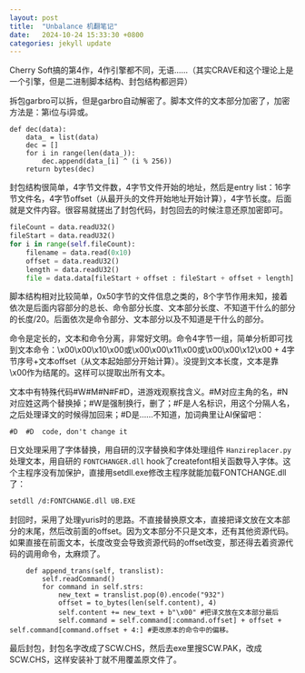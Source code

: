```yaml
---
layout: post
title:  "Unbalance 机翻笔记"
date:   2024-10-24 15:33:30 +0800
categories: jekyll update
---
```

Cherry Soft搞的第4作，4作引擎都不同，无语……（其实CRAVE和这个理论上是一个引擎，但是二进制脚本结构、封包结构都迥异）

拆包garbro可以拆，但是garbro自动解密了。脚本文件的文本部分加密了，加密方法是：第i位与i异或。

```
def dec(data):
    data_ = list(data)
    dec = []
    for i in range(len(data_)):
        dec.append(data_[i] ^ (i % 256))
    return bytes(dec)
```

封包结构很简单，4字节文件数，4字节文件开始的地址，然后是entry list：16字节文件名，4字节offset（从最开头的文件开始地址开始计算），4字节长度。后面就是文件内容。很容易就搓出了封包代码，封包回去的时候注意还原加密即可。

```python
fileCount = data.readU32()
fileStart = data.readU32()
for i in range(self.fileCount):
    filename = data.read(0x10)
    offset = data.readU32()
    length = data.readU32()
    file = data.data[fileStart + offset : fileStart + offset + length]
```

脚本结构相对比较简单，0x50字节的文件信息之类的，8个字节作用未知，接着依次是后面内容部分的总长、命令部分长度、文本部分长度、不知道干什么的部分的长度/20。后面依次是命令部分、文本部分以及不知道是干什么的部分。

命令是定长的，文本和命令分离，非常好文明。命令4字节一组，简单分析即可找到文本命令：\x00\x00\x10\x00或\x00\x00\x11\x00或\x00\x00\x12\x00 + 4字节序号+文本offset（从文本起始部分开始计算）。没提到文本长度，文本是靠\x00作为结尾的。这样可以提取出所有文本。

文本中有特殊代码#W#M#N#F#D，进游戏观察找含义。#M对应主角的名，#N对应姓这两个替换掉；#W是强制换行，删了；#F是人名标识，用这个分隔人名，之后处理译文的时候得加回来；#D是……不知道，加词典里让AI保留吧：

```
#D	#D	code, don't change it
```

日文处理采用了字体替换，用自研的汉字替换和字体处理组件 `Hanzireplacer.py`处理文本，用自研的 `FONTCHANGER.dll` hook了createfont相关函数导入字体。这个主程序没有加保护，直接用setdll.exe修改主程序就能加载FONTCHANGE.dll了：

```bash
setdll /d:FONTCHANGE.dll UB.EXE
```

封回时，采用了处理yuris时的思路。不直接替换原文本，直接把译文放在文本部分的末尾，然后改前面的offset。因为文本部分不只是文本，还有其他资源代码。如果直接在前面文本，长度改变会导致资源代码的offset改变，那还得去着资源代码的调用命令，太麻烦了。

```
    def append_trans(self, translist):
        self.readCommand()
        for command in self.strs:
            new_text = translist.pop(0).encode("932")
            offset = to_bytes(len(self.content), 4)
            self.content += new_text + b"\x00" #把译文放在文本部分最后
            self.command = self.command[:command.offset] + offset + self.command[command.offset + 4:] #更改原本的命令中的偏移。
```

最后封包，封包名字改成了SCW.CHS，然后去exe里搜SCW.PAK，改成SCW.CHS，这样安装补丁就不用覆盖原文件了。
